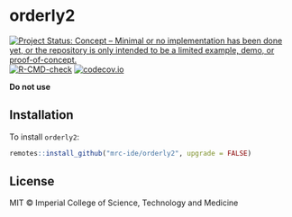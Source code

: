 # orderly2

<!-- badges: start -->
[![Project Status: Concept – Minimal or no implementation has been done yet, or the repository is only intended to be a limited example, demo, or proof-of-concept.](https://www.repostatus.org/badges/latest/concept.svg)](https://www.repostatus.org/#concept)
[![R-CMD-check](https://github.com/vimc/orderly2/actions/workflows/R-CMD-check.yaml/badge.svg)](https://github.com/vimc/orderly2/actions/workflows/R-CMD-check.yaml)
[![codecov.io](https://codecov.io/github/mrc-ide/orderly2/coverage.svg?branch=main)](https://codecov.io/github/mrc-ide/orderly2?branch=main)
<!-- badges: end -->

**Do not use**

## Installation

To install `orderly2`:

```r
remotes::install_github("mrc-ide/orderly2", upgrade = FALSE)
```

## License

MIT © Imperial College of Science, Technology and Medicine
